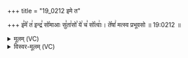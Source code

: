 +++
title = "19_0212 इमे त"

+++
इ꣣मे꣡ त꣢ इन्द्र꣣ सो꣡माआः सु꣣ता꣢सो꣣ ये꣢ च꣣ सो꣡त्वाः꣢। ते꣡षां꣢ मत्स्व प्रभूवसो ॥ 19:0212 ॥

<details><summary>मूलम् (VC)</summary>

इ꣣मे꣡ त꣢ इन्द्र꣣ सो꣡माः꣢ सु꣣ता꣢सो꣣ ये꣢ च꣣ सो꣡त्वाः꣢ । ते꣡षां꣢ मत्स्व प्रभूवसो ॥२१२
</details>

<details><summary>विस्वर-मूलम् (VC)</summary>

इमे त इन्द्र सोमाः सुतासो ये च सोत्वाः । तेषां मत्स्व प्रभूवसो ॥२१२
</details>